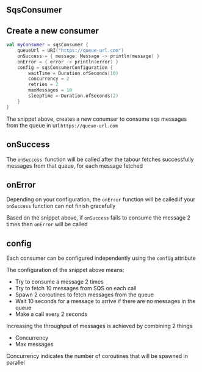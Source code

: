 ## SqsConsumer

## Create a new consumer

```kotlin
val myConsumer = sqsConsumer {
    queueUrl = URI("https://queue-url.com")
    onSuccess = { message: Message -> println(message) }
    onError = { error -> println(error) }
    config = sqsConsumerConfiguration {
        waitTime = Duration.ofSeconds(10)
        concurrency = 2
        retries = 2
        maxMessages = 10
        sleepTime = Duration.ofSeconds(2)
    }
}

```

The snippet above, creates a new conumser to consume sqs messages from the queue in url `https://queue-url.com`

## onSuccess

The `onSuccess `function will be called after the tabour fetches successfully messages from that queue, for each message
fetched

## onError

Depending on your configuration, the `onError` function will be called if your `onSuccess` function can not finish
gracefully

Based on the snippet above, if `onSuccess` fails to consume the message 2 times then `onError` will be called

## config

Each consumer can be configured independently using the `config` attribute

The configuration of the snippet above means:

- Try to consume a message 2 times
- Try to fetch 10 messages from SQS on each call
- Spawn 2 coroutines to fetch messages from the queue
- Wait 10 seconds for a message to arrive if there are no messages in the queue
- Make a call every 2 seconds

Increasing the throughput of messages is achieved by combining 2 things

- Concurrency
- Max messages

Concurrency indicates the number of coroutines that will be spawned in parallel
